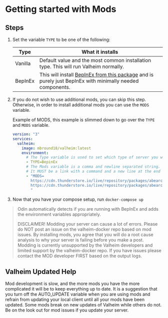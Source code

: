 # Getting started with Mods

## Steps

1. Set the variable `TYPE` to be one of the following:

   | Type    | What it installs                                                                                                                                                                  |
   | ------- | --------------------------------------------------------------------------------------------------------------------------------------------------------------------------------- |
   | Vanilla | Default value and the most common installation type. This will run Valheim normally.                                                                                              |
   | BepInEx | This will install [BepInEx from this package](https://valheim.thunderstore.io/package/denikson/BepInExPack_Valheim/) and is purely just BepInEx with minimally needed components. |

2. If you do not wish to use additional mods, you can skip this step. Otherwise, in order to install additional mods you can use the `MODS` variable.

   Example of MODS, this example is slimmed down to go over the `TYPE` and `MODS` variable.

   ```yaml
   version: "3"
   services:
     valheim:
       image: mbround18/valheim:latest
       environment:
         # The Type variable is used to set which type of server you would like to run.
         - TYPE=BepinEx
         # The Mods variable is a comma and newline separated string.
         # It MUST be a link with a command and a new line at the end to be valid.
         - "MODS=
           https://cdn.thunderstore.io/live/repository/packages/abearcodes-SimpleRecycling-0.0.10.zip,
           https://cdn.thunderstore.io/live/repository/packages/abearcodes-CraftingWithContainers-1.0.9.zip
           "
   ```

3. Now that you have your compose setup, run `docker-compose up`

> Odin automatically detects if you are running with BepInEx and adds the environment variables appropriately.
>
> DISCLAIMER! Modding your server can cause a lot of errors.
> Please do NOT post an issue on the valheim-docker repo based on mod issues.
> By installing mods, you agree that you will do a root cause analysis to why your server is failing before you make a post.
> Modding is currently unsupported by the Valheim developers and limited support by the valheim-docker repo.
> If you have issues please contact the MOD developer FIRST based on the output logs.

## Valheim Updated Help

Mod development is slow, and the more mods you have the more complicated it will be to keep everything up to date.
It is a suggestion that you turn off the AUTO_UPDATE variable when you are using mods and refrain from updating your local client until all your mods have been updated.
Some mods break on new updates of Valheim while others do not. Be on the look out for mod issues if you update your server.
